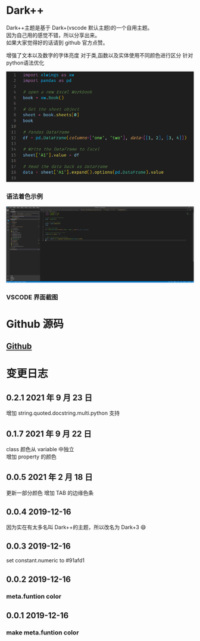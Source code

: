 # Dark++

Dark++主题是基于 Dark+(vscode 默认主题)的一个自用主题。  
因为自己用的感觉不错，所以分享出来。  
如果大家觉得好的话请到 github 官方点赞。  

增强了文本以及数字的字体亮度
对于类,函数以及实体使用不同颜色进行区分
针对python语法优化

![截图](https://github.com/codetin/DarkPlusPlus/blob/master/darkplusplus/screencap.png?raw=true)

### 语法着色示例

![截图](https://github.com/codetin/DarkPlusPlus/blob/master/darkplusplus/screencap2.png?raw=true)

### VSCODE 界面截图

# Github 源码

## [Github](https://github.com/codetin/DarkPlusPlus.git)

# 变更日志

## 0.2.1 2021 年 9 月 23 日

增加 string.quoted.docstring.multi.python 支持

## 0.1.7 2021 年 9 月 22 日

class 颜色从 variable 中独立  
增加 property 的颜色

## 0.0.5 2021 年 2 月 18 日

更新一部分颜色
增加 TAB 的边缘色条

## 0.0.4 2019-12-16

因为实在有太多名叫 Dark++的主题，所以改名为 Dark+3 😄

## 0.0.3 2019-12-16

set constant.numeric to #91afd1

## 0.0.2 2019-12-16

### meta.funtion color

## 0.0.1 2019-12-16

### make meta.funtion color
